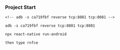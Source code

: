 ### Project Start

```
<!-- adb -s ca719fbf reverse tcp:8081 tcp:8081 -->

adb -s ca719fbf reverse tcp:8081 tcp:8081

npx react-native run-android

then type rnfce

```
